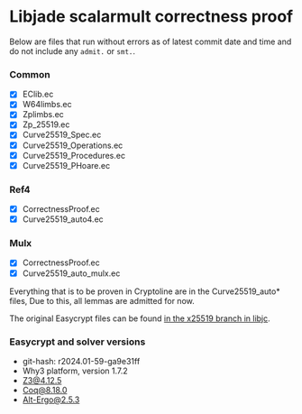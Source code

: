 # Libjade scalarmult correctness proof

Below are files that run without errors as of latest commit date and time and do not include any `admit.` or `smt.`.


### Common
- [X] EClib.ec
- [X] W64limbs.ec
- [X] Zplimbs.ec
- [X] Zp_25519.ec
- [X] Curve25519_Spec.ec
- [X] Curve25519_Operations.ec
- [X] Curve25519_Procedures.ec
- [X] Curve25519_PHoare.ec

### Ref4
- [X] CorrectnessProof.ec
- [X] Curve25519_auto4.ec

### Mulx
- [X] CorrectnessProof.ec
- [X] Curve25519_auto_mulx.ec

Everything that is to be proven in Cryptoline are in the Curve25519_auto* files, Due to this, all lemmas are admitted for now.

The original Easycrypt files can be found [in the x25519 branch in libjc](https://github.com/tfaoliveira/libjc/tree/x25519/proof/crypto_scalarmult/curve25519).

### Easycrypt and solver versions

- git-hash: r2024.01-59-ga9e31ff
- Why3 platform, version 1.7.2
- Z3@4.12.5
- Coq@8.18.0
- Alt-Ergo@2.5.3
